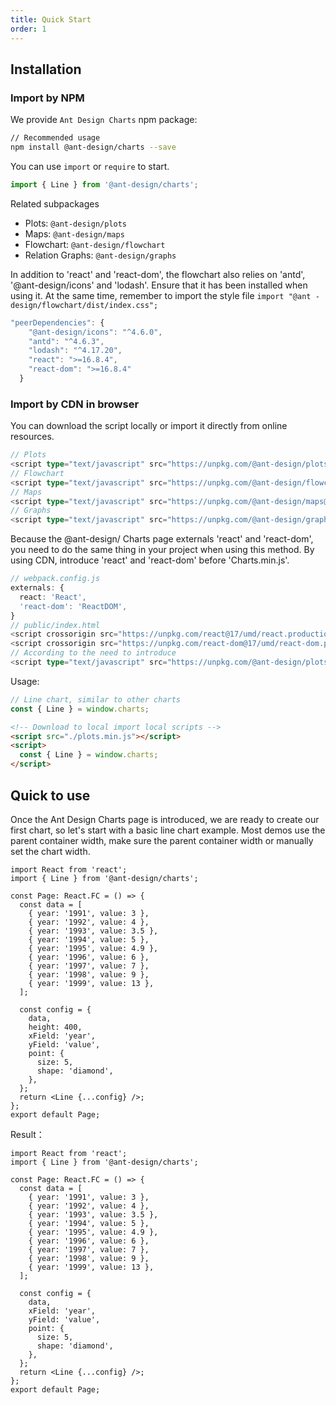 ```yaml
---
title: Quick Start
order: 1
---
```


## Installation
### Import by NPM

We provide `Ant Design Charts` npm package:

```bash
// Recommended usage
npm install @ant-design/charts --save
```

You can use `import` or `require` to start.

```ts
import { Line } from '@ant-design/charts';
```

Related subpackages
- Plots: `@ant-design/plots`
- Maps: `@ant-design/maps`
- Flowchart: `@ant-design/flowchart`
- Relation Graphs: `@ant-design/graphs`


In addition to 'react' and 'react-dom', the flowchart also relies on 'antd', '@ant-design/icons' and 'lodash'. Ensure that it has been installed when using it. At the same time, remember to import the style file `import "@ant - design/flowchart/dist/index.css"; `

```ts
"peerDependencies": {
    "@ant-design/icons": "^4.6.0",
    "antd": "^4.6.3",
    "lodash": "^4.17.20",
    "react": ">=16.8.4",
    "react-dom": ">=16.8.4"
  }
```

### Import by CDN in browser

You can download the script locally or import it directly from online resources.

```ts
// Plots 
<script type="text/javascript" src="https://unpkg.com/@ant-design/plots@latest/dist/plots.min.js"></script>
// Flowchart 
<script type="text/javascript" src="https://unpkg.com/@ant-design/flowchart@latest/dist/flowchart.min.js"></script>
// Maps 
<script type="text/javascript" src="https://unpkg.com/@ant-design/maps@latest/dist/maps.min.js"></script>
// Graphs 
<script type="text/javascript" src="https://unpkg.com/@ant-design/graphs@latest/dist/graphs.min.js"></script>
```

Because the @ant-design/ Charts page externals 'react' and 'react-dom', you need to do the same thing in your project when using this method. By using CDN, introduce 'react' and 'react-dom' before 'Charts.min.js'.

```ts
// webpack.config.js
externals: {
  react: 'React',
  'react-dom': 'ReactDOM',
}
// public/index.html
<script crossorigin src="https://unpkg.com/react@17/umd/react.production.min.js"></script>
<script crossorigin src="https://unpkg.com/react-dom@17/umd/react-dom.production.min.js"></script>
// According to the need to introduce
<script type="text/javascript" src="https://unpkg.com/@ant-design/plots@latest/dist/plots.min.js"></script>
```

Usage:

```ts
// Line chart, similar to other charts
const { Line } = window.charts;
```


```html
<!-- Download to local import local scripts -->
<script src="./plots.min.js"></script>
<script>
  const { Line } = window.charts;
</script>
```

## Quick to use

Once the Ant Design Charts page is introduced, we are ready to create our first chart, so let's start with a basic line chart example. Most demos use the parent container width, make sure the parent container width or manually set the chart width.

```tsx | pure
import React from 'react';
import { Line } from '@ant-design/charts';

const Page: React.FC = () => {
  const data = [
    { year: '1991', value: 3 },
    { year: '1992', value: 4 },
    { year: '1993', value: 3.5 },
    { year: '1994', value: 5 },
    { year: '1995', value: 4.9 },
    { year: '1996', value: 6 },
    { year: '1997', value: 7 },
    { year: '1998', value: 9 },
    { year: '1999', value: 13 },
  ];

  const config = {
    data,
    height: 400,
    xField: 'year',
    yField: 'value',
    point: {
      size: 5,
      shape: 'diamond',
    },
  };
  return <Line {...config} />;
};
export default Page;
```

Result：

```tsx
import React from 'react';
import { Line } from '@ant-design/charts';

const Page: React.FC = () => {
  const data = [
    { year: '1991', value: 3 },
    { year: '1992', value: 4 },
    { year: '1993', value: 3.5 },
    { year: '1994', value: 5 },
    { year: '1995', value: 4.9 },
    { year: '1996', value: 6 },
    { year: '1997', value: 7 },
    { year: '1998', value: 9 },
    { year: '1999', value: 13 },
  ];

  const config = {
    data,
    xField: 'year',
    yField: 'value',
    point: {
      size: 5,
      shape: 'diamond',
    },
  };
  return <Line {...config} />;
};
export default Page;
```